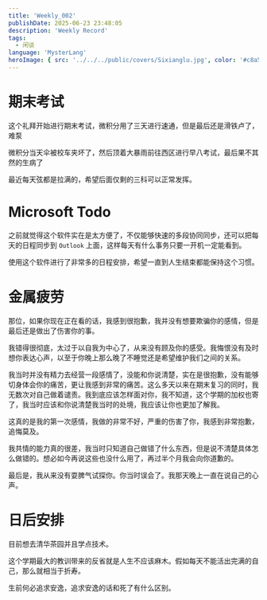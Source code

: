 ```yaml
---
title: 'Weekly_002'
publishDate: 2025-06-23 23:48:05
description: 'Weekly Record'
tags:
  - 闲谈
language: 'MysterLang'
heroImage: { src: '../../../public/covers/Sixianglu.jpg', color: '#c8a598' }
---
```


# 期末考试

这个礼拜开始进行期末考试，微积分用了三天进行速通，但是最后还是滑铁卢了，难泵

微积分当天伞被校车夹坏了，然后顶着大暴雨前往西区进行早八考试，最后果不其然的生病了

最近每天弦都是拉满的，希望后面仅剩的三科可以正常发挥。

# Microsoft Todo

之前就觉得这个软件实在是太方便了，不仅能够快速的多段协同同步，还可以把每天的日程同步到 `Outlook` 上面，这样每天有什么事务只要一开机一定能看到。

使用这个软件进行了非常多的日程安排，希望一直到人生结束都能保持这个习惯。

# 金属疲劳

那位，如果你现在正在看的话，我感到很抱歉，我并没有想要欺骗你的感情，但是最后还是做出了伤害你的事。

我错得很彻底，太过于以自我为中心了，从来没有顾及你的感受。我悔恨没有及时想你表达心声，以至于你晚上那么晚了不睡觉还是希望维护我们之间的关系。

我当时并没有精力去经营一段感情了，没能和你说清楚，实在是很抱歉，没有能够切身体会你的痛苦，更让我感到非常的痛苦。这么多天以来在期末复习的同时，我无数次对自己做着谴责。我到底应该怎样面对你，我不知道，这个学期的加权也寄了，我当时应该和你说清楚我当时的处境，我应该让你也更加了解我。

这真的是我的第一次感情，我做的非常不好，严重的伤害了你，我感到非常抱歉，追悔莫及。

我共情的能力真的很差，我当时只知道自己做错了什么东西，但是说不清楚具体怎么做错的。想必如今再说这些也没什么用了，再过半个月我会向你道歉的。

最后是，我从来没有耍脾气试探你。你当时误会了。我那天晚上一直在说自己的心声。

# 日后安排

目前想去清华茶园并且学点技术。

这个学期最大的教训带来的反省就是人生不应该麻木。假如每天不能活出完满的自己，那么就相当于折寿。

生前何必追求安逸，追求安逸的话和死了有什么区别。

